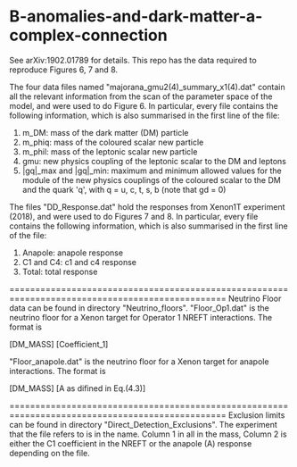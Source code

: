 # B-anomalies-and-dark-matter-a-complex-connection

See arXiv:1902.01789 for details. This repo has the data required to reproduce Figures 6, 7 and 8.

The four data files named "majorana_gmu2(4)_summary_x1(4).dat" contain all the relevant information from the scan of the parameter space of the model, and were used to do Figure 6. In particular, every file contains the following information, which is also summarised in the first line of the file:

   1) m_DM: mass of the dark matter (DM) particle
   2) m_phiq: mass of the coloured scalar new particle
   3) m_phil: mass of the leptonic scalar new particle
   4) gmu: new physics coupling of the leptonic scalar to the DM and leptons
   5) |gq|_max and |gq|_min: maximum and minimum allowed values for the module of the new physics couplings of the coloured scalar to the DM and the quark 'q', with q = u, c, t, s, b (note that gd = 0)


The files "DD_Response.dat" hold the responses from Xenon1T experiment (2018), and were used to do Figures 7 and 8. In particular, every file contains the following information, which is also summarised in the first line of the file:

   1) Anapole: anapole response
   2) C1 and C4: c1 and c4 response
   4) Total: total response


================================================================================================
Neutrino Floor data can be found in directory "Neutrino_floors". 
"Floor_Op1.dat" is the neutrino floor for a Xenon target for Operator 1 NREFT interactions. The format is 

[DM_MASS] [Coefficient_1] 

"Floor_anapole.dat" is the neutrino floor for a Xenon target for anapole interactions. The format is

[DM_MASS] [A as difined in Eq.(4.3)]

================================================================================================
Exclusion limits can be found in directory "Direct_Detection_Exclusions". The experiment that the file refers to is in the name. Column 1 in all in the mass, Column 2 is either the C1 coefficient in the NREFT or the anapole (A) response depending on the file. 
